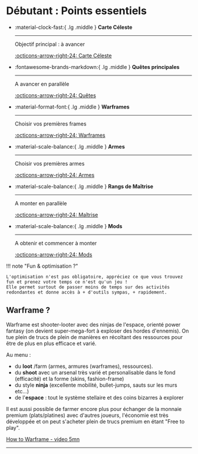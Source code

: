 # Débutant : Points essentiels

<div class="grid cards" markdown>

-   :material-clock-fast:{ .lg .middle } __Carte Céleste__

    ---

    Objectif principal : à avancer

    [:octicons-arrow-right-24: Carte Céleste](starchart.md)

-   :fontawesome-brands-markdown:{ .lg .middle } __Quêtes principales__

    ---

    A avancer en parallèle

    [:octicons-arrow-right-24: Quêtes](quests.md)

-   :material-format-font:{ .lg .middle } __Warframes__

    ---

    Choisir vos premières frames

    [:octicons-arrow-right-24: Warframes](warframes.md)

-   :material-scale-balance:{ .lg .middle } __Armes__

    ---

    Choisir vos premières armes

    [:octicons-arrow-right-24: Armes](weapons.md)

-   :material-scale-balance:{ .lg .middle } __Rangs de Maîtrise__

    ---

    A monter en parallèle

    [:octicons-arrow-right-24: Maîtrise](mastery-rank.md)

-   :material-scale-balance:{ .lg .middle } __Mods__

    ---

    A obtenir et commencer à monter

    [:octicons-arrow-right-24: Mods](mods.md)

</div>


!!! note "Fun & optimisation ?"

    L'optimisation n'est pas obligatoire, appréciez ce que vous trouvez fun et prenez votre temps ce n'est qu'un jeu !
    Elle permet surtout de passer moins de temps sur des activités redondantes et donne accès à + d'outils sympas, + rapidement.

 

## Warframe ?
Warframe est shooter-looter avec des ninjas de l'espace, orienté power fantasy (on devient super-mega-fort à exploser des hordes d'ennemis).
On tue plein de trucs de plein de manières en récoltant des ressources pour être de plus en plus efficace et varié.

Au menu :

- du **loot** /farm (armes, armures (warframes), ressources).
- du **shoot** avec un arsenal très varié et personalisable dans le fond (efficacité) et la forme (skins, fashion-frame)
- du style **ninja** (excellente mobilité, bullet-jumps, sauts sur les murs etc...)
- de l'**espace** : tout le système stellaire et des coins bizarres à explorer

Il est aussi possible de farmer encore plus pour échanger de la monnaie premium (plats/platines) avec d'autres joueurs, l'économie est très développée et on peut s'acheter plein de trucs premium en étant "Free to play".

[How to Warframe - video 5mn](https://www.youtube.com/watch?v=Yghvq5878QI)

-------------------------------------
